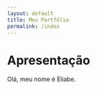 ```yaml
---
layout: default
title: Meu Portfólio
permalink: /index
---
```


# Apresentação

Olá, meu nome é Eliabe.